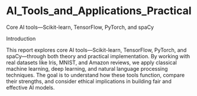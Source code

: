 # AI_Tools_and_Applications_Practical
Core AI tools—Scikit-learn, TensorFlow, PyTorch, and spaCy

Introduction 

This report explores core AI tools—Scikit-learn, TensorFlow, PyTorch, and spaCy—through both 
theory and practical implementation. By working with real datasets like Iris, MNIST, and Amazon 
reviews, we apply classical machine learning, deep learning, and natural language processing 
techniques. The goal is to understand how these tools function, compare their strengths, and 
consider ethical implications in building fair and effective AI models.
